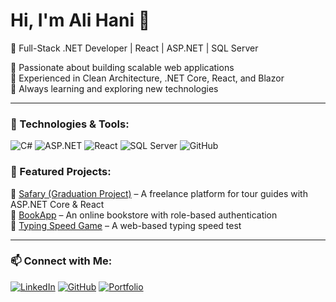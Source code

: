 # Hi, I'm Ali Hani 👋

🚀 Full-Stack .NET Developer | React | ASP.NET | SQL Server

🔹 Passionate about building scalable web applications  
🔹 Experienced in Clean Architecture, .NET Core, React, and Blazor  
🔹 Always learning and exploring new technologies  

---

### 🔧 Technologies & Tools:
![C#](https://img.shields.io/badge/-C%23-239120?style=flat-square&logo=c-sharp&logoColor=white)
![ASP.NET](https://img.shields.io/badge/-ASP.NET-512BD4?style=flat-square&logo=dotnet&logoColor=white)
![React](https://img.shields.io/badge/-React-61DAFB?style=flat-square&logo=react&logoColor=black)
![SQL Server](https://img.shields.io/badge/-SQL%20Server-CC2927?style=flat-square&logo=microsoft-sql-server&logoColor=white)
![GitHub](https://img.shields.io/badge/-GitHub-181717?style=flat-square&logo=github&logoColor=white)


### 📌 Featured Projects:
🔹 [Safary (Graduation Project)](https://github.com/alihani2002/Safary) – A freelance platform for tour guides with ASP.NET Core & React  
🔹 [BookApp](https://github.com/alihani2002/BookApp) – An online bookstore with role-based authentication  
🔹 [Typing Speed Game](https://github.com/alihani2002/write-game) – A web-based typing speed test  

---

### 📫 Connect with Me:
[![LinkedIn](https://img.shields.io/badge/LinkedIn-0A66C2?style=flat-square&logo=linkedin&logoColor=white)](https://www.linkedin.com/in/ali-hani-a24332231)
[![GitHub](https://img.shields.io/badge/GitHub-181717?style=flat-square&logo=github&logoColor=white)](https://github.com/alihani2002)
[![Portfolio](https://img.shields.io/badge/Portfolio-000000?style=flat-square&logo=vercel&logoColor=white)](https://alyhani-portfolio.vercel.app/)


